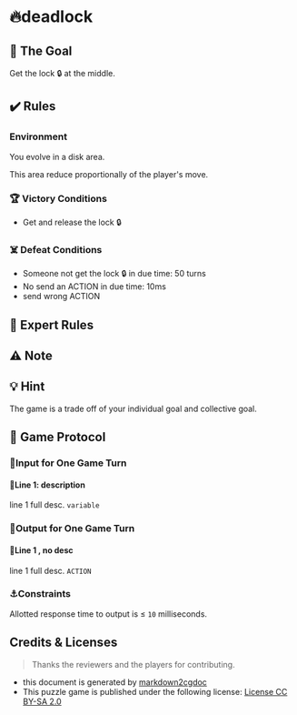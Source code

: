 # 🔥deadlock

## 🎯 The Goal

Get the lock 🔒 at the middle.

## ✔️ Rules

### Environment

You evolve in a disk area. 

This area reduce proportionally of the player's move.



### 🏆 Victory Conditions

* Get and release the lock 🔒

### ☠️ Defeat Conditions

* Someone not get the lock 🔒 in due time: 50 turns
* No send an ACTION in due time: 10ms
* send wrong ACTION


## 🐯 Expert Rules

## ⚠️ Note

## 💡 Hint

The game is a trade off of your individual goal and collective goal.

## 🧾 Game Protocol

### 👀Input for One Game Turn

#### 📑Line 1: description

line 1 full desc. `variable`

### 💬Output for One Game Turn

#### 📑Line 1 , no desc

line 1 full desc. `ACTION`

### ⚓Constraints

Allotted response time to output is ≤ `10` milliseconds.

## Credits & Licenses

> Thanks the reviewers and the players for contributing.

* this document is generated by [markdown2cgdoc](https://github.com/marcgardent/markdown2cgdoc)
* This puzzle game is published under the following license: [License CC BY-SA 2.0](https://creativecommons.org/licenses/by-sa/2.0/)
